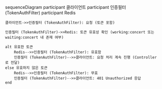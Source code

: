 sequenceDiagram
participant 클라이언트
participant 인증필터 (TokenAuthFilter)
participant Redis

    클라이언트->>인증필터 (TokenAuthFilter): 요청 (토큰 포함)

    인증필터 (TokenAuthFilter)->>Redis: 토큰 유효성 확인 (working:concert 또는 waiting:concert 내 존재 여부)

    alt 유효한 토큰
        Redis-->>인증필터 (TokenAuthFilter): 유효함
        인증필터 (TokenAuthFilter)-->>클라이언트: 요청 처리 계속 진행 (Controller로 전달)
    else 유효하지 않은 토큰
        Redis-->>인증필터 (TokenAuthFilter): 무효
        인증필터 (TokenAuthFilter)-->>클라이언트: 401 Unauthorized 응답
    end
